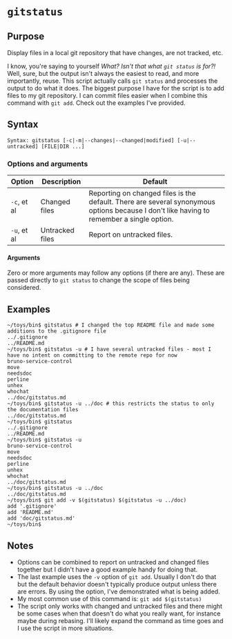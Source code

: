 # `gitstatus`

## Purpose
Display files in a local git repository that have changes, are not tracked, etc.

I know, you're saying to yourself _What? Isn't that what `git status` is for?!_  Well, sure, but the output isn't always the easiest to read, and more importantly, reuse.  This script actually calls `git status` and processes the output to do what it does.  The biggest purpose I have for the script is to add files to my git repository.  I can commit files easier when I combine this command with `git add`.  Check out the examples I've provided.

## Syntax
```
Syntax: gitstatus [-c|-m|--changes|--changed|modified] [-u|--untracked] [FILE|DIR ...]
```

### Options and arguments
| Option | Description | Default |
| ------ | ----------- | ------- |
|  `-c`, et al  | Changed files | Reporting on changed files is the default.  There are several synonymous options because I don't like having to remember a single option. |
|  `-u`, et al  | Untracked files | Report on untracked files. |

#### Arguments
Zero or more arguments may follow any options (if there are any).  These are passed directly to `git status` to change the scope of files being considered.

## Examples

```
~/toys/bin$ gitstatus # I changed the top README file and made some additions to the .gitignore file
../.gitignore
../README.md
~/toys/bin$ gitstatus -u # I have several untracked files - most I have no intent on committing to the remote repo for now
bruno-service-control
move
needsdoc
perline
unhex
whochat
../doc/gitstatus.md
~/toys/bin$ gitstatus -u ../doc # this restricts the status to only the documentation files
../doc/gitstatus.md
~/toys/bin$ gitstatus
../.gitignore
../README.md
~/toys/bin$ gitstatus -u
bruno-service-control
move
needsdoc
perline
unhex
whochat
../doc/gitstatus.md
~/toys/bin$ gitstatus -u ../doc
../doc/gitstatus.md
~/toys/bin$ git add -v $(gitstatus) $(gitstatus -u ../doc)
add '.gitignore'
add 'README.md'
add 'doc/gitstatus.md'
~/toys/bin$ 
```

## Notes

- Options can be combined to report on untracked and changed files together but I didn't have a good example handy for doing that.
- The last example uses the `-v` option of `git add`.  Usually I don't do that but the default behavior doesn't typically produce output unless there are errors.  By using the option, I've demonstrated what is being added.
- My most common use of this command is: `git add $(gitstatus)`
- The script only works with changed and untracked files and there might be some cases when that doesn't do what you really want, for instance maybe during rebasing.  I'll likely expand the command as time goes and I use the script in more situations.
